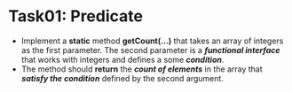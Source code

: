 # Task01: Predicate

- Implement a **static** method **getCount(...)** that takes an array of integers as the first parameter. The second
parameter is a **_functional interface_** that works with integers and defines a some **_condition_**.
- The method should **return** the **_count of elements_** in the array that **_satisfy the condition_** defined by the
second argument.
